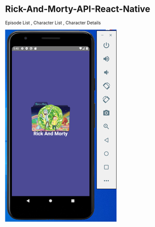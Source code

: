 # Rick-And-Morty-API-React-Native
Episode List , Character List , Character Details

![](images/1.png)
